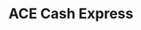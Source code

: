 ---
title: "ACE Cash Express"
url: /baltimore/ace-cash-express-west-baltimore-street/
shop: pawnbroker
---